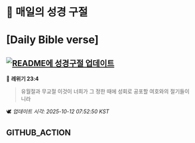 # 🙏 매일의 성경 구절
# [Daily Bible verse]
## [![README에 성경구절 업데이트](https://github.com/DONGSUKA/first_test/actions/workflows/update-readme-bible.yml/badge.svg)](https://github.com/DONGSUKA/first_test/actions/workflows/update-readme-bible.yml)
<!-- START_BIBLE_VERSE -->
📖 **레위기 23:4**
> 유월절과 무교절 이것이 너희가 그 정한 때에 성회로 공포할 여호와의 절기들이니라

🕊️ _업데이트 시각: 2025-10-12 07:52:50 KST_
  <!-- END_BIBLE_VERSE -->
## GITHUB_ACTION
